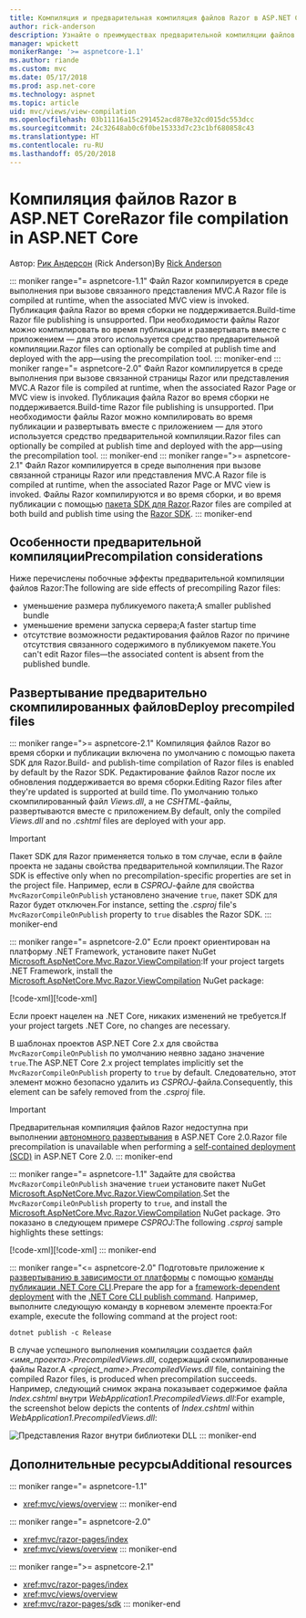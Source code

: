```yaml
---
title: Компиляция и предварительная компиляция файлов Razor в ASP.NET Core
author: rick-anderson
description: Узнайте о преимуществах предварительной компиляции файлов Razor и о том, как это сделать в приложении ASP.NET Core.
manager: wpickett
monikerRange: '>= aspnetcore-1.1'
ms.author: riande
ms.custom: mvc
ms.date: 05/17/2018
ms.prod: asp.net-core
ms.technology: aspnet
ms.topic: article
uid: mvc/views/view-compilation
ms.openlocfilehash: 03b11116a15c291452acd878e32cd015dc553dcc
ms.sourcegitcommit: 24c32648ab0c6f0be15333d7c23c1bf680858c43
ms.translationtype: HT
ms.contentlocale: ru-RU
ms.lasthandoff: 05/20/2018
---
```

# <a name="razor-file-compilation-in-aspnet-core"></a><span data-ttu-id="7e4b4-103">Компиляция файлов Razor в ASP.NET Core</span><span class="sxs-lookup"><span data-stu-id="7e4b4-103">Razor file compilation in ASP.NET Core</span></span>

<span data-ttu-id="7e4b4-104">Автор: [Рик Андерсон](https://twitter.com/RickAndMSFT) (Rick Anderson)</span><span class="sxs-lookup"><span data-stu-id="7e4b4-104">By [Rick Anderson](https://twitter.com/RickAndMSFT)</span></span>

::: moniker range="= aspnetcore-1.1"
<span data-ttu-id="7e4b4-105">Файл Razor компилируется в среде выполнения при вызове связанного представления MVC.</span><span class="sxs-lookup"><span data-stu-id="7e4b4-105">A Razor file is compiled at runtime, when the associated MVC view is invoked.</span></span> <span data-ttu-id="7e4b4-106">Публикация файла Razor во время сборки не поддерживается.</span><span class="sxs-lookup"><span data-stu-id="7e4b4-106">Build-time Razor file publishing is unsupported.</span></span> <span data-ttu-id="7e4b4-107">При необходимости файлы Razor можно компилировать во время публикации и развертывать вместе с приложением &mdash; для этого используется средство предварительной компиляции.</span><span class="sxs-lookup"><span data-stu-id="7e4b4-107">Razor files can optionally be compiled at publish time and deployed with the app&mdash;using the precompilation tool.</span></span>
::: moniker-end
::: moniker range="= aspnetcore-2.0"
<span data-ttu-id="7e4b4-108">Файл Razor компилируется в среде выполнения при вызове связанной страницы Razor или представления MVC.</span><span class="sxs-lookup"><span data-stu-id="7e4b4-108">A Razor file is compiled at runtime, when the associated Razor Page or MVC view is invoked.</span></span> <span data-ttu-id="7e4b4-109">Публикация файла Razor во время сборки не поддерживается.</span><span class="sxs-lookup"><span data-stu-id="7e4b4-109">Build-time Razor file publishing is unsupported.</span></span> <span data-ttu-id="7e4b4-110">При необходимости файлы Razor можно компилировать во время публикации и развертывать вместе с приложением &mdash; для этого используется средство предварительной компиляции.</span><span class="sxs-lookup"><span data-stu-id="7e4b4-110">Razor files can optionally be compiled at publish time and deployed with the app&mdash;using the precompilation tool.</span></span>
::: moniker-end
::: moniker range=">= aspnetcore-2.1"
<span data-ttu-id="7e4b4-111">Файл Razor компилируется в среде выполнения при вызове связанной страницы Razor или представления MVC.</span><span class="sxs-lookup"><span data-stu-id="7e4b4-111">A Razor file is compiled at runtime, when the associated Razor Page or MVC view is invoked.</span></span> <span data-ttu-id="7e4b4-112">Файлы Razor компилируются и во время сборки, и во время публикации с помощью [пакета SDK для Razor](xref:mvc/razor-pages/sdk).</span><span class="sxs-lookup"><span data-stu-id="7e4b4-112">Razor files are compiled at both build and publish time using the [Razor SDK](xref:mvc/razor-pages/sdk).</span></span>
::: moniker-end

## <a name="precompilation-considerations"></a><span data-ttu-id="7e4b4-113">Особенности предварительной компиляции</span><span class="sxs-lookup"><span data-stu-id="7e4b4-113">Precompilation considerations</span></span>

<span data-ttu-id="7e4b4-114">Ниже перечислены побочные эффекты предварительной компиляции файлов Razor:</span><span class="sxs-lookup"><span data-stu-id="7e4b4-114">The following are side effects of precompiling Razor files:</span></span>

* <span data-ttu-id="7e4b4-115">уменьшение размера публикуемого пакета;</span><span class="sxs-lookup"><span data-stu-id="7e4b4-115">A smaller published bundle</span></span>
* <span data-ttu-id="7e4b4-116">уменьшение времени запуска сервера;</span><span class="sxs-lookup"><span data-stu-id="7e4b4-116">A faster startup time</span></span>
* <span data-ttu-id="7e4b4-117">отсутствие возможности редактирования файлов Razor по причине отсутствия связанного содержимого в публикуемом пакете.</span><span class="sxs-lookup"><span data-stu-id="7e4b4-117">You can't edit Razor files&mdash;the associated content is absent from the published bundle.</span></span>

## <a name="deploy-precompiled-files"></a><span data-ttu-id="7e4b4-118">Развертывание предварительно скомпилированных файлов</span><span class="sxs-lookup"><span data-stu-id="7e4b4-118">Deploy precompiled files</span></span>

::: moniker range=">= aspnetcore-2.1"
<span data-ttu-id="7e4b4-119">Компиляция файлов Razor во время сборки и публикации включена по умолчанию с помощью пакета SDK для Razor.</span><span class="sxs-lookup"><span data-stu-id="7e4b4-119">Build- and publish-time compilation of Razor files is enabled by default by the Razor SDK.</span></span> <span data-ttu-id="7e4b4-120">Редактирование файлов Razor после их обновления поддерживается во время сборки.</span><span class="sxs-lookup"><span data-stu-id="7e4b4-120">Editing Razor files after they're updated is supported at build time.</span></span> <span data-ttu-id="7e4b4-121">По умолчанию только скомпилированный файл *Views.dll*, а не *CSHTML*-файлы, развертываются вместе с приложением.</span><span class="sxs-lookup"><span data-stu-id="7e4b4-121">By default, only the compiled *Views.dll* and no *.cshtml* files are deployed with your app.</span></span>

> [!IMPORTANT]
> <span data-ttu-id="7e4b4-122">Пакет SDK для Razor применяется только в том случае, если в файле проекта не заданы свойства предварительной компиляции.</span><span class="sxs-lookup"><span data-stu-id="7e4b4-122">The Razor SDK is effective only when no precompilation-specific properties are set in the project file.</span></span> <span data-ttu-id="7e4b4-123">Например, если в *CSPROJ*-файле для свойства `MvcRazorCompileOnPublish` установлено значение `true`, пакет SDK для Razor будет отключен.</span><span class="sxs-lookup"><span data-stu-id="7e4b4-123">For instance, setting the *.csproj* file's `MvcRazorCompileOnPublish` property to `true` disables the Razor SDK.</span></span>
::: moniker-end

::: moniker range="= aspnetcore-2.0"
<span data-ttu-id="7e4b4-124">Если проект ориентирован на платформу .NET Framework, установите пакет NuGet [Microsoft.AspNetCore.Mvc.Razor.ViewCompilation](https://www.nuget.org/packages/Microsoft.AspNetCore.Mvc.Razor.ViewCompilation/):</span><span class="sxs-lookup"><span data-stu-id="7e4b4-124">If your project targets .NET Framework, install the [Microsoft.AspNetCore.Mvc.Razor.ViewCompilation](https://www.nuget.org/packages/Microsoft.AspNetCore.Mvc.Razor.ViewCompilation/) NuGet package:</span></span>

<span data-ttu-id="7e4b4-125">[!code-xml[](view-compilation/sample/DotNetFrameworkProject.csproj?name=snippet_ViewCompilationPackage)]</span><span class="sxs-lookup"><span data-stu-id="7e4b4-125">[!code-xml[](view-compilation/sample/DotNetFrameworkProject.csproj?name=snippet_ViewCompilationPackage)]</span></span>

<span data-ttu-id="7e4b4-126">Если проект нацелен на .NET Core, никаких изменений не требуется.</span><span class="sxs-lookup"><span data-stu-id="7e4b4-126">If your project targets .NET Core, no changes are necessary.</span></span>

<span data-ttu-id="7e4b4-127">В шаблонах проектов ASP.NET Core 2.x для свойства `MvcRazorCompileOnPublish` по умолчанию неявно задано значение `true`.</span><span class="sxs-lookup"><span data-stu-id="7e4b4-127">The ASP.NET Core 2.x project templates implicitly set the `MvcRazorCompileOnPublish` property to `true` by default.</span></span> <span data-ttu-id="7e4b4-128">Следовательно, этот элемент можно безопасно удалить из *CSPROJ*-файла.</span><span class="sxs-lookup"><span data-stu-id="7e4b4-128">Consequently, this element can be safely removed from the *.csproj* file.</span></span>

> [!IMPORTANT]
> <span data-ttu-id="7e4b4-129">Предварительная компиляция файлов Razor недоступна при выполнении [автономного развертывания](/dotnet/core/deploying/#self-contained-deployments-scd) в ASP.NET Core 2.0.</span><span class="sxs-lookup"><span data-stu-id="7e4b4-129">Razor file precompilation is unavailable when performing a [self-contained deployment (SCD)](/dotnet/core/deploying/#self-contained-deployments-scd) in ASP.NET Core 2.0.</span></span>
::: moniker-end

::: moniker range="= aspnetcore-1.1"
<span data-ttu-id="7e4b4-130">Задайте для свойства `MvcRazorCompileOnPublish` значение `true`и установите пакет NuGet [Microsoft.AspNetCore.Mvc.Razor.ViewCompilation](https://www.nuget.org/packages/Microsoft.AspNetCore.Mvc.Razor.ViewCompilation/).</span><span class="sxs-lookup"><span data-stu-id="7e4b4-130">Set the `MvcRazorCompileOnPublish` property to `true`, and install the [Microsoft.AspNetCore.Mvc.Razor.ViewCompilation](https://www.nuget.org/packages/Microsoft.AspNetCore.Mvc.Razor.ViewCompilation/) NuGet package.</span></span> <span data-ttu-id="7e4b4-131">Это показано в следующем примере *CSPROJ*:</span><span class="sxs-lookup"><span data-stu-id="7e4b4-131">The following *.csproj* sample highlights these settings:</span></span>

<span data-ttu-id="7e4b4-132">[!code-xml[](view-compilation/sample/MvcRazorCompileOnPublish.csproj?highlight=4,10)]</span><span class="sxs-lookup"><span data-stu-id="7e4b4-132">[!code-xml[](view-compilation/sample/MvcRazorCompileOnPublish.csproj?highlight=4,10)]</span></span>
::: moniker-end

::: moniker range="<= aspnetcore-2.0"
<span data-ttu-id="7e4b4-133">Подготовьте приложение к [развертыванию в зависимости от платформы](/dotnet/core/deploying/#framework-dependent-deployments-fdd) с помощью [команды публикации .NET Core CLI](/dotnet/core/tools/dotnet-publish).</span><span class="sxs-lookup"><span data-stu-id="7e4b4-133">Prepare the app for a [framework-dependent deployment](/dotnet/core/deploying/#framework-dependent-deployments-fdd) with the [.NET Core CLI publish command](/dotnet/core/tools/dotnet-publish).</span></span> <span data-ttu-id="7e4b4-134">Например, выполните следующую команду в корневом элементе проекта:</span><span class="sxs-lookup"><span data-stu-id="7e4b4-134">For example, execute the following command at the project root:</span></span>

```console
dotnet publish -c Release
```

<span data-ttu-id="7e4b4-135">В случае успешного выполнения компиляции создается файл *<имя_проекта>.PrecompiledViews.dll*, содержащий скомпилированные файлы Razor.</span><span class="sxs-lookup"><span data-stu-id="7e4b4-135">A *<project_name>.PrecompiledViews.dll* file, containing the compiled Razor files, is produced when precompilation succeeds.</span></span> <span data-ttu-id="7e4b4-136">Например, следующий снимок экрана показывает содержимое файла *Index.cshtml* внутри *WebApplication1.PrecompiledViews.dll*:</span><span class="sxs-lookup"><span data-stu-id="7e4b4-136">For example, the screenshot below depicts the contents of *Index.cshtml* within *WebApplication1.PrecompiledViews.dll*:</span></span>

![Представления Razor внутри библиотеки DLL](view-compilation/_static/razor-views-in-dll.png)
::: moniker-end

## <a name="additional-resources"></a><span data-ttu-id="7e4b4-138">Дополнительные ресурсы</span><span class="sxs-lookup"><span data-stu-id="7e4b4-138">Additional resources</span></span>

::: moniker range="= aspnetcore-1.1"
* <xref:mvc/views/overview>
::: moniker-end

::: moniker range="= aspnetcore-2.0"
* <xref:mvc/razor-pages/index>
* <xref:mvc/views/overview>
::: moniker-end

::: moniker range=">= aspnetcore-2.1"
* <xref:mvc/razor-pages/index>
* <xref:mvc/views/overview>
* <xref:mvc/razor-pages/sdk>
::: moniker-end